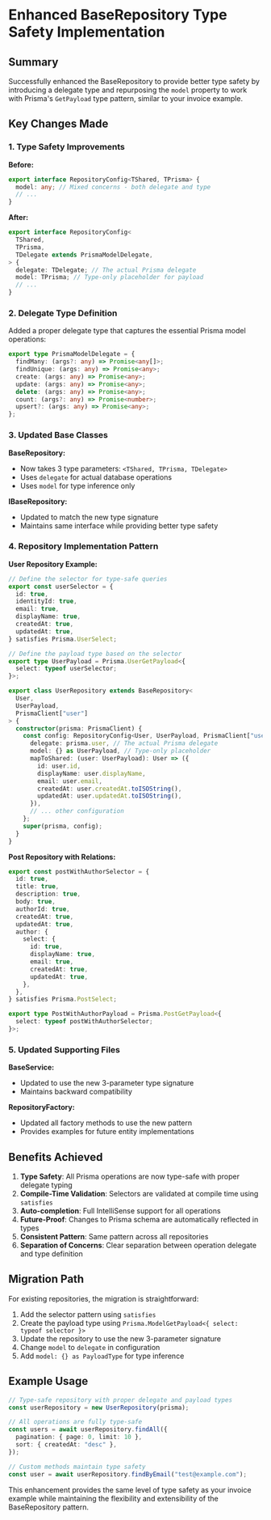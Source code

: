 # Enhanced BaseRepository Type Safety Implementation

## Summary

Successfully enhanced the BaseRepository to provide better type safety by introducing a delegate type and repurposing the `model` property to work with Prisma's `GetPayload` type pattern, similar to your invoice example.

## Key Changes Made

### 1. Type Safety Improvements

**Before:**

```typescript
export interface RepositoryConfig<TShared, TPrisma> {
  model: any; // Mixed concerns - both delegate and type
  // ...
}
```

**After:**

```typescript
export interface RepositoryConfig<
  TShared,
  TPrisma,
  TDelegate extends PrismaModelDelegate,
> {
  delegate: TDelegate; // The actual Prisma delegate
  model: TPrisma; // Type-only placeholder for payload
  // ...
}
```

### 2. Delegate Type Definition

Added a proper delegate type that captures the essential Prisma model operations:

```typescript
export type PrismaModelDelegate = {
  findMany: (args?: any) => Promise<any[]>;
  findUnique: (args: any) => Promise<any>;
  create: (args: any) => Promise<any>;
  update: (args: any) => Promise<any>;
  delete: (args: any) => Promise<any>;
  count: (args?: any) => Promise<number>;
  upsert?: (args: any) => Promise<any>;
};
```

### 3. Updated Base Classes

**BaseRepository:**

- Now takes 3 type parameters: `<TShared, TPrisma, TDelegate>`
- Uses `delegate` for actual database operations
- Uses `model` for type inference only

**IBaseRepository:**

- Updated to match the new type signature
- Maintains same interface while providing better type safety

### 4. Repository Implementation Pattern

**User Repository Example:**

```typescript
// Define the selector for type-safe queries
export const userSelector = {
  id: true,
  identityId: true,
  email: true,
  displayName: true,
  createdAt: true,
  updatedAt: true,
} satisfies Prisma.UserSelect;

// Define the payload type based on the selector
export type UserPayload = Prisma.UserGetPayload<{
  select: typeof userSelector;
}>;

export class UserRepository extends BaseRepository<
  User,
  UserPayload,
  PrismaClient["user"]
> {
  constructor(prisma: PrismaClient) {
    const config: RepositoryConfig<User, UserPayload, PrismaClient["user"]> = {
      delegate: prisma.user, // The actual Prisma delegate
      model: {} as UserPayload, // Type-only placeholder
      mapToShared: (user: UserPayload): User => ({
        id: user.id,
        displayName: user.displayName,
        email: user.email,
        createdAt: user.createdAt.toISOString(),
        updatedAt: user.updatedAt.toISOString(),
      }),
      // ... other configuration
    };
    super(prisma, config);
  }
}
```

**Post Repository with Relations:**

```typescript
export const postWithAuthorSelector = {
  id: true,
  title: true,
  description: true,
  body: true,
  authorId: true,
  createdAt: true,
  updatedAt: true,
  author: {
    select: {
      id: true,
      displayName: true,
      email: true,
      createdAt: true,
      updatedAt: true,
    },
  },
} satisfies Prisma.PostSelect;

export type PostWithAuthorPayload = Prisma.PostGetPayload<{
  select: typeof postWithAuthorSelector;
}>;
```

### 5. Updated Supporting Files

**BaseService:**

- Updated to use the new 3-parameter type signature
- Maintains backward compatibility

**RepositoryFactory:**

- Updated all factory methods to use the new pattern
- Provides examples for future entity implementations

## Benefits Achieved

1. **Type Safety**: All Prisma operations are now type-safe with proper delegate typing
2. **Compile-Time Validation**: Selectors are validated at compile time using `satisfies`
3. **Auto-completion**: Full IntelliSense support for all operations
4. **Future-Proof**: Changes to Prisma schema are automatically reflected in types
5. **Consistent Pattern**: Same pattern across all repositories
6. **Separation of Concerns**: Clear separation between operation delegate and type definition

## Migration Path

For existing repositories, the migration is straightforward:

1. Add the selector pattern using `satisfies`
2. Create the payload type using `Prisma.ModelGetPayload<{ select: typeof selector }>`
3. Update the repository to use the new 3-parameter signature
4. Change `model` to `delegate` in configuration
5. Add `model: {} as PayloadType` for type inference

## Example Usage

```typescript
// Type-safe repository with proper delegate and payload types
const userRepository = new UserRepository(prisma);

// All operations are fully type-safe
const users = await userRepository.findAll({
  pagination: { page: 0, limit: 10 },
  sort: { createdAt: "desc" },
});

// Custom methods maintain type safety
const user = await userRepository.findByEmail("test@example.com");
```

This enhancement provides the same level of type safety as your invoice example while maintaining the flexibility and extensibility of the BaseRepository pattern.
